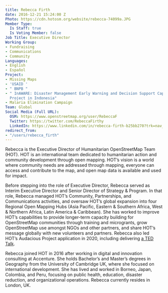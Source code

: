 ```yaml
---
title: Rebecca Firth
date: 2016-12-21 15:24:00 Z
Photo: https://cdn.hotosm.org/website/rebecca-74099a.JPG
Member Type:
  Is Staff: true
  Is Voting Member: false
Job Title: Executive Director
Working Group:
- Fundraising
- Communications
- Community
Languages:
- English
- Español
Project:
- Missing Maps
- 'USAID '
- " BNPB "
- " InAWARE: Disaster Management Early Warning and Decision Support Capacity Enhancement
  Project in Indonesia"
- Malaria Elimination Campaign
Team: Global
Social Media (Full URL):
  OSM: https://www.openstreetmap.org/user/RebeccaF
  Twitter: https://twitter.com/RebeccaFirthy
  LinkedIn: https://www.linkedin.com/in/rebecca-firth-b25bb270?trk=nav_responsive_tab_profile_pic
redirect_from:
- "/users/rebecca_firth"
---
```


Rebecca is the Executive Director of Humanitarian OpenStreetMap Team (HOT). HOT is an international team dedicated to humanitarian action and community development through open mapping. HOT’s vision is a world where community needs are addressed through mapping, everyone can access and contribute to the map, and open map data is available and used for impact.

Before stepping into the role of Executive Director, Rebecca served as Interim Executive Director and Senior Director of Strategy & Program. In that role, Rebecca managed HOT’s Community, Partnerships, and Communications activities, and oversaw HOT’s global expansion into four Regional Open Mapping Hubs (Asia Pacific, Eastern & Southern Africa, West & Northern Africa, Latin America & Caribbean). She has worked to improve HOT’s capabilities to provide longer-term capacity building for OpenStreetMap communities through training and microgrants, grow OpenStreetMap use amongst NGOs and other partners, and share HOT’s message globally with new volunteers and partners. Rebecca also led HOT’s Audacious Project application in 2020, including delivering [a TED Talk](https://www.ted.com/talks/rebecca_firth_can_we_call_it_a_world_map_if_it_s_missing_a_billion_people?language=en).

Rebecca joined HOT in 2016 after working in digital and innovation consulting at Accenture. She holds Bachelor’s and Master’s degrees in Geography from the University of Cambridge UK, where she focused on international development. She has lived and worked in Borneo, Japan, Colombia, and Peru, focusing on public health, education, disaster reduction, and organizational operations. Rebecca currently resides in London, UK.
